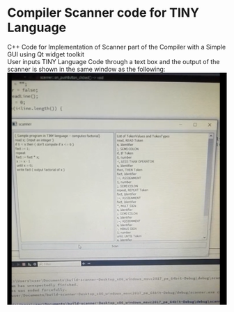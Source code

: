 # Compiler Scanner code for TINY Language
C++ Code for Implementation of Scanner part of the Compiler with a Simple GUI using Qt widget toolkit
<br/>
User inputs TINY Language Code through a text box and the output of the scanner is shown in the same window as the following: <br/>
![Alt text](/scanner.PNG?raw=true "2019 update")
